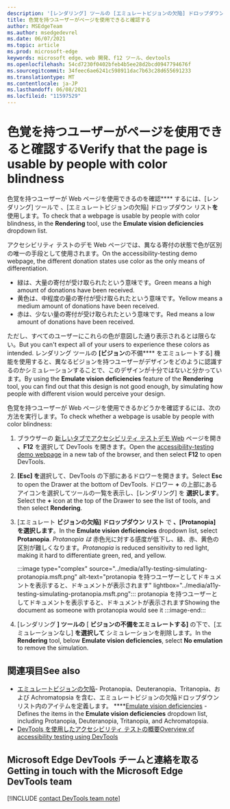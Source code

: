 ```yaml
---
description: '[レンダリング] ツールの [エミュレートビジョンの欠陥] ドロップダウン リストを使用して、色覚を持つユーザーが Web ページを使用できる点を確認します。'
title: 色覚を持つユーザーがページを使用できると確認する
author: MSEdgeTeam
ms.author: msedgedevrel
ms.date: 06/07/2021
ms.topic: article
ms.prod: microsoft-edge
keywords: microsoft edge、web 開発、f12 ツール、devtools
ms.openlocfilehash: 54cd7230f0402bfeb4b5ee28d2bcd0947794676f
ms.sourcegitcommit: 34feec6ae6241c598911dac7b63c28d655691233
ms.translationtype: MT
ms.contentlocale: ja-JP
ms.lasthandoff: 06/08/2021
ms.locfileid: "11597529"
---
```

# <a name="verify-that-the-page-is-usable-by-people-with-color-blindness"></a><span data-ttu-id="2eff8-104">色覚を持つユーザーがページを使用できると確認する</span><span class="sxs-lookup"><span data-stu-id="2eff8-104">Verify that the page is usable by people with color blindness</span></span>

<!-- Rendering tool: Emulate vision deficiencies: Protanopia -->

<span data-ttu-id="2eff8-105">色覚を持つユーザーが Web ページを使用できるのを確認\*\*\*\* するには、[レンダリング] ツールで 、[エミュレートビジョンの欠陥] ドロップダウン リスト**を**使用します。</span><span class="sxs-lookup"><span data-stu-id="2eff8-105">To check that a webpage is usable by people with color blindness, in the **Rendering** tool, use the **Emulate vision deficiencies** dropdown list.</span></span>

<span data-ttu-id="2eff8-106">アクセシビリティ テストのデモ Web ページでは、異なる寄付の状態で色が区別の唯一の手段として使用されます。</span><span class="sxs-lookup"><span data-stu-id="2eff8-106">On the accessibility-testing demo webpage, the different donation states use color as the only means of differentiation.</span></span>
*  <span data-ttu-id="2eff8-107">緑は、大量の寄付が受け取られたという意味です。</span><span class="sxs-lookup"><span data-stu-id="2eff8-107">Green means a high amount of donations have been received.</span></span>
*  <span data-ttu-id="2eff8-108">黄色は、中程度の量の寄付が受け取られたという意味です。</span><span class="sxs-lookup"><span data-stu-id="2eff8-108">Yellow means a medium amount of donations have been received.</span></span>
*  <span data-ttu-id="2eff8-109">赤は、少ない量の寄付が受け取られたという意味です。</span><span class="sxs-lookup"><span data-stu-id="2eff8-109">Red means a low amount of donations have been received.</span></span>

<span data-ttu-id="2eff8-110">ただし、すべてのユーザーにこれらの色が意図した通り表示されるとは限らない。</span><span class="sxs-lookup"><span data-stu-id="2eff8-110">But you can't expect all of your users to experience these colors as intended.</span></span>  <span data-ttu-id="2eff8-111">レンダリング ツールの **[ビジョン**の不備\*\*\*\* をエミュレートする] 機能を使用すると、異なるビジョンを持つユーザーがデザインをどのように認識するのかシミュレーションすることで、このデザインが十分ではないと分かっています。</span><span class="sxs-lookup"><span data-stu-id="2eff8-111">By using the **Emulate vision deficiencies** feature of the **Rendering** tool, you can find out that this design is not good enough, by simulating how people with different vision would perceive your design.</span></span>


<span data-ttu-id="2eff8-112">色覚を持つユーザーが Web ページを使用できるかどうかを確認するには、次の方法を実行します。</span><span class="sxs-lookup"><span data-stu-id="2eff8-112">To check whether a webpage is usable by people with color blindness:</span></span>

1.  <span data-ttu-id="2eff8-113">ブラウザーの [新しいタブでアクセシビリティ テストデモ Web][DevToolsA11yErrorsDemopage] ページを開き **、F12** を選択して DevTools を開きます。</span><span class="sxs-lookup"><span data-stu-id="2eff8-113">Open the [accessibility-testing demo webpage][DevToolsA11yErrorsDemopage] in a new tab of the browser, and then select **F12** to open DevTools.</span></span>

1.  <span data-ttu-id="2eff8-114">**[Esc] を**選択して、DevTools の下部にあるドロワーを開きます。</span><span class="sxs-lookup"><span data-stu-id="2eff8-114">Select **Esc** to open the Drawer at the bottom of DevTools.</span></span>  <span data-ttu-id="2eff8-115">ドロワー **+** の上部にあるアイコンを選択してツールの一覧を表示し、[レンダリング] を **選択します**。</span><span class="sxs-lookup"><span data-stu-id="2eff8-115">Select the **+** icon at the top of the Drawer to see the list of tools, and then select **Rendering**.</span></span>  

1.  <span data-ttu-id="2eff8-116">[エミュレート **ビジョンの欠陥] ドロップダウン リスト** で **、[Protanopia] を選択します**。</span><span class="sxs-lookup"><span data-stu-id="2eff8-116">In the **Emulate vision deficiencies** dropdown list, select **Protanopia**.</span></span>  <span data-ttu-id="2eff8-117">_Protanopia は_ 赤色光に対する感度が低下し、緑、赤、黄色の区別が難しくなります。</span><span class="sxs-lookup"><span data-stu-id="2eff8-117">_Protanopia_ is reduced sensitivity to red light, making it hard to differentiate green, red, and yellow.</span></span>

    :::image type="complex" source="../media/a11y-testing-simulating-protanopia.msft.png" alt-text="protanopia を持つユーザーとしてドキュメントを表示すると、ドキュメントが表示されます" lightbox="../media/a11y-testing-simulating-protanopia.msft.png":::
        <span data-ttu-id="2eff8-119">protanopia を持つユーザーとしてドキュメントを表示すると、ドキュメントが表示されます</span><span class="sxs-lookup"><span data-stu-id="2eff8-119">Showing the document as someone with protanopia would see it</span></span>
    :::image-end:::
    
1.  <span data-ttu-id="2eff8-120">[レンダリング **] ツールの** [ **ビジョンの不備をエミュレートする]** の下で、[エミュレーションなし] **を選択して** シミュレーションを削除します。</span><span class="sxs-lookup"><span data-stu-id="2eff8-120">In the **Rendering** tool, below **Emulate vision deficiencies**, select **No emulation** to remove the simulation.</span></span>


## <a name="see-also"></a><span data-ttu-id="2eff8-121">関連項目</span><span class="sxs-lookup"><span data-stu-id="2eff8-121">See also</span></span>

*  <span data-ttu-id="2eff8-122">[エミュレートビジョンの欠陥][DevToolsVisionDeficiencies]- Protanopia、Deuteranopia、Tritanopia、および Achromatopsia を含む、エミュレートビジョンの欠陥ドロップダウン リスト内のアイテムを定義します。 \*\*\*\*</span><span class="sxs-lookup"><span data-stu-id="2eff8-122">[Emulate vision deficiencies][DevToolsVisionDeficiencies] - Defines the items in the **Emulate vision deficiencies** dropdown list, including Protanopia, Deuteranopia, Tritanopia, and Achromatopsia.</span></span>
*  [<span data-ttu-id="2eff8-123">DevTools を使用したアクセシビリティ テストの概要</span><span class="sxs-lookup"><span data-stu-id="2eff8-123">Overview of accessibility testing using DevTools</span></span>](accessibility-testing-in-devtools.md)


## <a name="getting-in-touch-with-the-microsoft-edge-devtools-team"></a><span data-ttu-id="2eff8-124">Microsoft Edge DevTools チームと連絡を取る</span><span class="sxs-lookup"><span data-stu-id="2eff8-124">Getting in touch with the Microsoft Edge DevTools team</span></span>  

[!INCLUDE [contact DevTools team note](../includes/contact-devtools-team-note.md)]  


<!-- links -->
[DevToolsVisionDeficiencies]: ./emulate-vision-deficiencies.md "ビジョンの欠陥をエミュレート|Microsoft Docs"
[DevToolsA11yErrorsDemopage]: https://microsoftedge.github.io/DevToolsSamples/a11y-testing/page-with-errors.html "アクセシビリティテストのデモ web ページ |GitHub"
